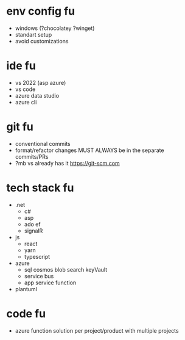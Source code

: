 # env config fu
* windows (?chocolatey ?winget)
* standart setup
* avoid customizations

# ide fu
* vs 2022 (asp azure) 
* vs code
* azure data studio
* azure cli

# git fu
* conventional commits
* format/refactor changes MUST ALWAYS be in the separate commits/PRs
* ?mb vs already has it https://git-scm.com

# tech stack fu
* .net
  * c#
  * asp
  * ado ef
  * signalR
* js
  * react
  * yarn
  * typescript
* azure
  * sql cosmos blob search keyVault
  * service bus
  * app service function
* plantuml

# code fu
* azure function solution per project/product with multiple projects
